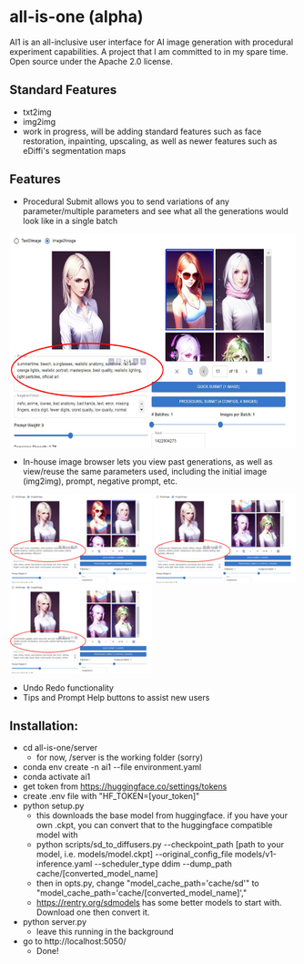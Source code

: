 # all-is-one (alpha)
AI1 is an all-inclusive user interface for AI image generation with procedural experiment capabilities. A project that I am committed to in my spare time. Open source under the Apache 2.0 license.

## Standard Features
- txt2img
- img2img
- work in progress, will be adding standard features such as face restoration, inpainting, upscaling, as well as newer features such as eDiffi's segmentation maps

## Features
- Procedural Submit allows you to send variations of any parameter/multiple parameters and see what all the generations would look like in a single batch
<img src="sample/d1_circled.jpg" alt="sample1" title="sample1" width="600" height="375" />

- In-house image browser lets you view past generations, as well as view/reuse the same parameters used, including the initial image (img2img), prompt, negative prompt, etc.

<p float="left">
<img src="sample/d2_circled.JPG" alt="sample2" title="sample2" width="250" height="156" />
<img src="sample/d3_circled.JPG" alt="sample3" title="sample3" width="250" height="156" />
<img src="sample/d4_circled.JPG" alt="sample4" title="sample4" width="250" height="156" />
</p>

- Undo Redo functionality
- Tips and Prompt Help buttons to assist new users


## Installation:
- cd all-is-one/server
    - for now, /server is the working folder (sorry)
- conda env create -n ai1 --file environment.yaml
- conda activate ai1
- get token from https://huggingface.co/settings/tokens
- create .env file with "HF_TOKEN=[your_token]"
- python setup.py
    - this downloads the base model from huggingface. if you have your own .ckpt, you can convert that to the huggingface compatible model with
    - python scripts/sd_to_diffusers.py --checkpoint_path [path to your model, i.e. models/model.ckpt] --original_config_file models/v1-inference.yaml --scheduler_type ddim --dump_path cache/[converted_model_name]
    - then in opts.py, change "model_cache_path='cache/sd'" to "model_cache_path='cache/[converted_model_name]',"
    - https://rentry.org/sdmodels has some better models to start with. Download one then convert it.
- python server.py
    - leave this running in the background
- go to http://localhost:5050/
    - Done!
